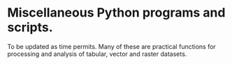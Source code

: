 # Miscellaneous Python programs and scripts. 

To be updated as time permits. Many of these are practical functions for processing and analysis of tabular, vector and raster datasets. 
